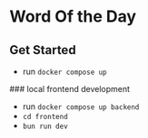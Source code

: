 # Word Of the Day

## Get Started
- run `docker compose up`

### local frontend development
- run `docker compose up backend`
- `cd frontend`
- `bun run dev`